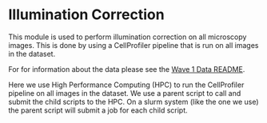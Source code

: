 # Illumination Correction
This module is used to perform illumination correction on all microscopy images.
This is done by using a CellProfiler pipeline that is run on all images in the dataset.

For for information about the data please see the [Wave 1 Data README](../README.md).

Here we use High Performance Computing (HPC) to run the CellProfiler pipeline on all images in the dataset.
We use a parent script to call and submit the child scripts to the HPC.
On a slurm system (like the one we use) the parent script will submit a job for each child script.
